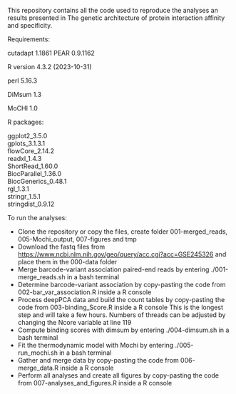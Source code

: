 This repository contains all the code used to reproduce the analyses an results presented in The genetic architecture of protein interaction affinity and specificity.

Requirements:

cutadapt 1.1861
PEAR 0.9.1162

R version 4.3.2 (2023-10-31)

perl 5.16.3

DiMsum 1.3

MoCHI 1.0


R packages:

ggplot2_3.5.0               
gplots_3.1.3.1              
flowCore_2.14.2             
readxl_1.4.3                
ShortRead_1.60.0            
BiocParallel_1.36.0         
BiocGenerics_0.48.1         
rgl_1.3.1                   
stringr_1.5.1              
stringdist_0.9.12 


To run the analyses:

- Clone the repository or copy the files, create folder 001-merged_reads, 005-Mochi_output, 007-figures and tmp
- Download the fastq files from https://www.ncbi.nlm.nih.gov/geo/query/acc.cgi?acc=GSE245326 and place them in the 000-data folder
- Merge barcode-variant association paired-end reads by entering ./001-merge_reads.sh in a bash terminal
- Determine barcode-variant association by copy-pasting the code from 002-bar_var_association.R inside a R console
- Process deepPCA data and build the count tables by copy-pasting the code from 003-binding_Score.R inside a R console
	This is the longest step and will take a few hours. Numbers of threads can be adjusted by changing the Ncore variable at line 119
- Compute binding scores with dimsum by entering ./004-dimsum.sh in a bash terminal
- Fit the thermodynamic model with Mochi by entering ./005-run_mochi.sh in a bash terminal
- Gather and merge data by copy-pasting the code from 006-merge_data.R inside a R console
- Perform all analyses and create all figures by copy-pasting the code from 007-analyses_and_figures.R inside a R console


